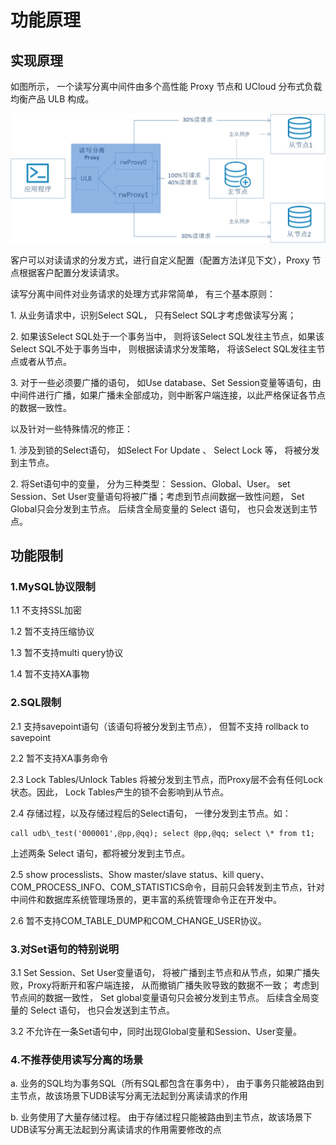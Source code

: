 

# 功能原理

## 实现原理

如图所示， 一个读写分离中间件由多个高性能 Proxy 节点和 UCloud 分布式负载均衡产品 ULB 构成。

![image](/images/rwproxy_arch.jpg)

客户可以对读请求的分发方式，进行自定义配置（配置方法详见下文），Proxy
节点根据客户配置分发读请求。

读写分离中间件对业务请求的处理方式非常简单， 有三个基本原则：

1\. 从业务请求中，识别Select SQL， 只有Select SQL才考虑做读写分离；

2\. 如果该Select SQL处于一个事务当中， 则将该Select SQL发往主节点，如果该Select SQL不处于事务当中，
则根据读请求分发策略， 将该Select SQL发往主节点或者从节点。

3\. 对于一些必须要广播的语句， 如Use database、Set
Session变量等语句，由中间件进行广播，如果广播未全部成功，则中断客户端连接，以此严格保证各节点的数据一致性。

以及针对一些特殊情况的修正：

1\. 涉及到锁的Select语句， 如Select For Update 、 Select Lock 等， 将被分发到主节点。

2\. 将Set语句中的变量， 分为三种类型： Session、Global、User。 set Session、Set
User变量语句将被广播；考虑到节点间数据一致性问题， Set Global只会分发到主节点。 后续含全局变量的
Select 语句， 也只会发送到主节点。

## 功能限制

### 1.MySQL协议限制

1.1 不支持SSL加密

1.2 暂不支持压缩协议

1.3 暂不支持multi query协议

1.4 暂不支持XA事物

### 2.SQL限制

2.1 支持savepoint语句（该语句将被分发到主节点）， 但暂不支持 rollback to savepoint

2.2 暂不支持XA事务命令

2.3 Lock Tables/Unlock Tables 将被分发到主节点，而Proxy层不会有任何Lock状态。因此， Lock
Tables产生的锁不会影响到从节点。

2.4 存储过程，以及存储过程后的Select语句， 一律分发到主节点。如：

```
call udb\_test('000001',@pp,@qq); select @pp,@qq; select \* from t1;
```

上述两条 Select 语句，都将被分发到主节点。

2.5 show processlists、Show master/slave status、kill query、COM_PROCESS_INFO、COM_STATISTICS命令，目前只会转发到主节点，针对中间件和数据库系统管理场景的，更丰富的系统管理命令正在开发中。

2.6 暂不支持COM_TABLE_DUMP和COM_CHANGE_USER协议。

### 3.对Set语句的特别说明

3.1 Set Session、Set User变量语句， 将被广播到主节点和从节点，如果广播失败，Proxy将断开和客户端连接，
从而撤销广播失败导致的数据不一致； 考虑到节点间的数据一致性， Set global变量语句只会被分发到主节点。
后续含全局变量的 Select 语句， 也只会发送到主节点。

3.2 不允许在一条Set语句中，同时出现Global变量和Session、User变量。

### 4.不推荐使用读写分离的场景

a. 业务的SQL均为事务SQL（所有SQL都包含在事务中）， 由于事务只能被路由到主节点，故该场景下UDB读写分离无法起到分离读请求的作用

b. 业务使用了大量存储过程。 由于存储过程只能被路由到主节点，故该场景下UDB读写分离无法起到分离读请求的作用需要修改的点


